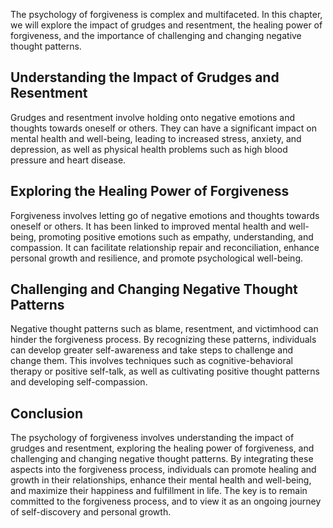 
The psychology of forgiveness is complex and multifaceted. In this chapter, we will explore the impact of grudges and resentment, the healing power of forgiveness, and the importance of challenging and changing negative thought patterns.

Understanding the Impact of Grudges and Resentment
--------------------------------------------------

Grudges and resentment involve holding onto negative emotions and thoughts towards oneself or others. They can have a significant impact on mental health and well-being, leading to increased stress, anxiety, and depression, as well as physical health problems such as high blood pressure and heart disease.

Exploring the Healing Power of Forgiveness
------------------------------------------

Forgiveness involves letting go of negative emotions and thoughts towards oneself or others. It has been linked to improved mental health and well-being, promoting positive emotions such as empathy, understanding, and compassion. It can facilitate relationship repair and reconciliation, enhance personal growth and resilience, and promote psychological well-being.

Challenging and Changing Negative Thought Patterns
--------------------------------------------------

Negative thought patterns such as blame, resentment, and victimhood can hinder the forgiveness process. By recognizing these patterns, individuals can develop greater self-awareness and take steps to challenge and change them. This involves techniques such as cognitive-behavioral therapy or positive self-talk, as well as cultivating positive thought patterns and developing self-compassion.

Conclusion
----------

The psychology of forgiveness involves understanding the impact of grudges and resentment, exploring the healing power of forgiveness, and challenging and changing negative thought patterns. By integrating these aspects into the forgiveness process, individuals can promote healing and growth in their relationships, enhance their mental health and well-being, and maximize their happiness and fulfillment in life. The key is to remain committed to the forgiveness process, and to view it as an ongoing journey of self-discovery and personal growth.
